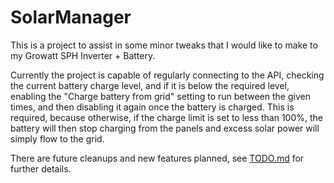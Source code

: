 # SolarManager

This is a project to assist in some minor tweaks that I would like to make to my Growatt SPH Inverter + Battery.

Currently the project is capable of regularly connecting to the API, checking the current battery charge level, and if it is below the required level, enabling the "Charge battery from grid" setting to run between the given times, and then disabling it again once the battery is charged. This is required, because otherwise, if the charge limit is set to less than 100%, the battery will then stop charging from the panels and excess solar power will simply flow to the grid.

There are future cleanups and new features planned, see [TODO.md](TODO.md) for further details.
